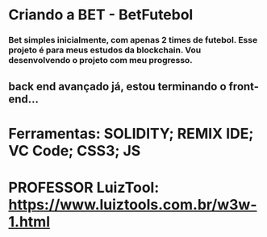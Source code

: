 # Criando a BET - BetFutebol

### Bet simples inicialmente, com apenas 2 times de futebol. Esse projeto é para meus estudos da blockchain. Vou desenvolvendo o projeto com meu progresso.

##  back end avançado já, estou terminando o front-end... 

# Ferramentas: SOLIDITY; REMIX IDE; VC Code; CSS3; JS

# PROFESSOR LuizTool: https://www.luiztools.com.br/w3w-1.html
